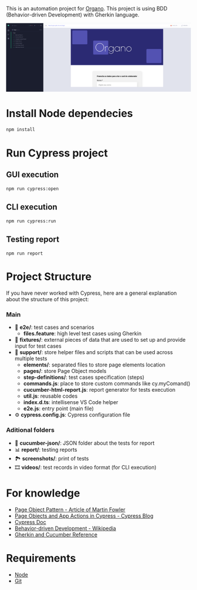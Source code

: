 This is an automation project for [Organo](https://github.com/Cledersonbc/organo). This project is using BDD (Behavior-driven Development) with Gherkin language.

<p style="text-align: center">
    <img src="./cypress/fixtures/organo-cypress.png">
</p>

# Install Node dependecies
```shell
npm install
```

# Run Cypress project

## GUI execution
```shell
npm run cypress:open
```

## CLI execution
```shell
npm run cypress:run
```

## Testing report
```shell
npm run report
```

# Project Structure

If you have never worked with Cypress, here are a general explanation about the structure of this project:

### Main
* :test_tube: **e2e/**: test cases and scenarios
  * **files.feature**: high level test cases using Gherkin
* :floppy_disk: **fixtures/**: external pieces of data that are used to set up and provide input for test cases
* :scroll: **support/**: store helper files and scripts that can be used across multiple tests
  * **elements/**: separated files to store page elements location
  * **pages/**: store Page Object models
  * **step-definitions/**: test cases specification (steps)
  * **commands.js**: place to store custom commands like cy.myComand()
  * **cucumber-html-report.js**: report generator for tests execution
  * **util.js**: reusable codes
  * **index.d.ts**: intellisense VS Code helper
  * **e2e.js**: entry point (main file)
* :gear: **cypress.config.js**: Cypress configuration file

### Aditional folders
* :cucumber: **cucumber-json/**: JSON folder about the tests for report
* :bar_chart: **report/**: testing reports
* :national_park: **screenshots/**: print of tests
* :film_strip: **videos/**: test records in video format (for CLI execution)

# For knowledge
* [Page Object Pattern - Article of Martin Fowler](https://martinfowler.com/bliki/PageObject.html)
* [Page Objects and App Actions in Cypress - Cypress Blog](https://www.cypress.io/blog/2019/01/03/stop-using-page-objects-and-start-using-app-actions/)
* [Cypress Doc](https://docs.cypress.io/guides/overview/why-cypress)
* [Behavior-driven Development - Wikipedia](https://en.wikipedia.org/wiki/Behavior-driven_development)
* [Gherkin and Cucumber Reference](https://cucumber.io/docs/gherkin/reference/)
# Requirements
* [Node](https://nodejs.org/en/download/)
* [Git](https://git-scm.com/downloads)
